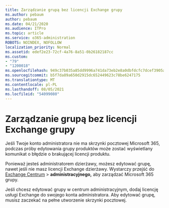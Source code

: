 ```yaml
---
title: Zarządzanie grupą bez licencji Exchange grupy
ms.author: pebaum
author: pebaum
ms.date: 04/21/2020
ms.audience: ITPro
ms.topic: article
ms.service: o365-administration
ROBOTS: NOINDEX, NOFOLLOW
localization_priority: Normal
ms.assetid: edef2e23-72cf-4a76-8a51-0b26182187cc
ms.custom:
- "79"
- "1200018"
ms.openlocfilehash: 949c37b035a85dd9996a741da73eb2e8a0dbfdcfc7dcef3905aa78e5759404e9
ms.sourcegitcommit: b5f7da89a650d2915dc652449623c78be6247175
ms.translationtype: MT
ms.contentlocale: pl-PL
ms.lasthandoff: 08/05/2021
ms.locfileid: "54099080"
---
```

# <a name="manage-a-group-without-an-exchange-license"></a>Zarządzanie grupą bez licencji Exchange grupy

Jeśli Twoje konto administratora nie ma skrzynki pocztowej Microsoft 365, podczas próby edytowania grupy produktów może zostać wyświetlany komunikat o błędzie o brakującej licencji produktu.
  
Ponieważ jesteś administratorem dzierżawy, możesz edytować grupę, nawet jeśli nie masz licencji Exchange dzierżawy. Wystarczy przejść do [Exchange Centrum](https://outlook.office365.com/ecp.aspx) \> **administracyjnego,** aby zarządzać Microsoft 365 grupy.
  
Jeśli chcesz edytować grupy w centrum administracyjnym, dodaj licencję usługi Exchange do swojego konta administratora. Aby edytować grupę, musisz zaczekać na pełne utworzenie skrzynki pocztowej.
  
